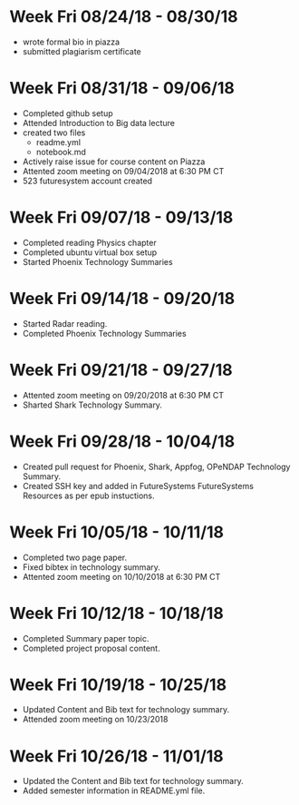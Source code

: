 # Week Fri 08/24/18 - 08/30/18
* wrote formal bio in piazza
* submitted plagiarism certificate

# Week Fri 08/31/18 - 09/06/18

* Completed github setup
* Attended Introduction to Big data lecture
* created two files
  *  readme.yml
  *  notebook.md
* Actively raise issue for course content on Piazza
* Attented zoom meeting on 09/04/2018 at 6:30 PM CT
* 523 futuresystem account created

# Week Fri 09/07/18 - 09/13/18

* Completed reading Physics chapter  
* Completed ubuntu virtual box setup
* Started 	Phoenix Technology Summaries

# Week Fri 09/14/18 - 09/20/18
* Started Radar reading.
* Completed 	Phoenix Technology Summaries

# Week Fri 09/21/18 - 09/27/18
* Attented zoom meeting on 09/20/2018 at 6:30 PM CT
* Sharted Shark Technology Summary.

# Week Fri 09/28/18 - 10/04/18
* Created pull request for Phoenix, Shark, Appfog, OPeNDAP Technology Summary.
* Created SSH key and added in FutureSystems FutureSystems Resources as per epub instuctions.

# Week Fri 10/05/18 - 10/11/18
* Completed two page paper.
* Fixed bibtex in technology summary. 
* Attented zoom meeting on 10/10/2018 at 6:30 PM CT

# Week Fri 10/12/18 - 10/18/18
* Completed Summary paper topic.
* Completed project proposal content.

# Week Fri 10/19/18 - 10/25/18
* Updated Content and Bib text for technology summary.
* Attended zoom meeting on 10/23/2018


# Week Fri 10/26/18 - 11/01/18
* Updated the Content and Bib text for technology summary.
* Added semester information in README.yml file.






